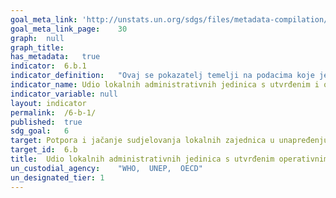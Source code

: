 ```yaml
---	
goal_meta_link:	'http://unstats.un.org/sdgs/files/metadata-compilation/Metadata-Goal-6.pdf'
goal_meta_link_page:	30
graph:	null
graph_title:	
has_metadata:	true
indicator:	6.b.1
indicator_definition:	"Ovaj se pokazatelj temelji na podacima koje je već redovito prikupilja UN-Water GLAAS o nazočnosti na nacionalnoj razini jasno definiranih postupaka u zakonima ili politikama za sudjelovanje korisnika usluga. Taj  pokazatelj također će se temeljiti na podacima prikupljenim za status izvještavanja o integriranom upravljanju vodnim resursima (IWRM) u SDG 6.5, posebice o prisutnosti formalnih dionika struktura uspostavljenih na podpodručju. Zbog navedenog, predviđeno je da će se ovaj pokazatelj razvijati i bit će dodatno kvalificiran tijekom razdoblja SDG, s naglaskom na kanalizaciju, pitku vodu i higijenu, a potom proširiti na upravljanje vodnim  resursima"
indicator_name:	Udio lokalnih administrativnih jedinica s utvrđenim i operativnim politikama i postupcima za sudjelovanje lokalnih zajednica u upravljanju vodom i kanalizacijom
indicator_variable:	null
layout:	indicator
permalink:	/6-b-1/
published:	true  
sdg_goal:	6
target:	Potpora i jačanje sudjelovanja lokalnih zajednica u unapređenju upravljanja vodama i kanalizacijom
target_id:	6.b
title:	Udio lokalnih administrativnih jedinica s utvrđenim operativnim politikama i postupcima za sudjelovanje lokalnih zajednica u upravljanju vodom i kanalizacijom
un_custodial_agency:	"WHO,  UNEP,  OECD"
un_designated_tier:	1
---	
```


